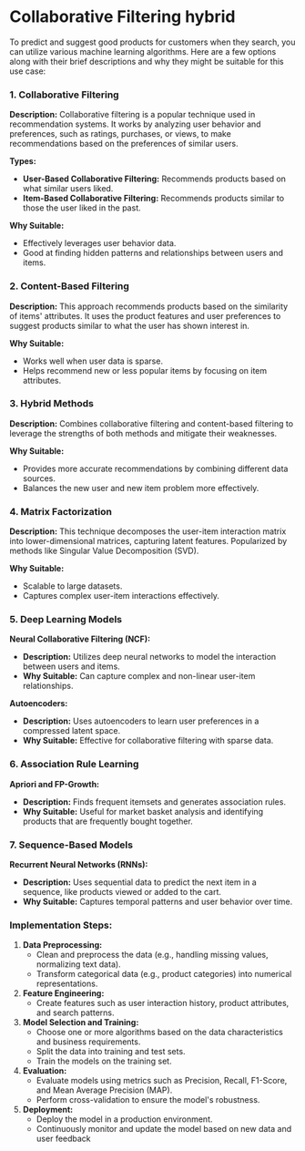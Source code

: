 # Collaborative Filtering hybrid

To predict and suggest good products for customers when they search, you can utilize various machine learning algorithms. Here are a few options along with their brief descriptions and why they might be suitable for this use case:

### 1. Collaborative Filtering

**Description:** Collaborative filtering is a popular technique used in recommendation systems. It works by analyzing user behavior and preferences, such as ratings, purchases, or views, to make recommendations based on the preferences of similar users.

**Types:**

- **User-Based Collaborative Filtering:** Recommends products based on what similar users liked.
- **Item-Based Collaborative Filtering:** Recommends products similar to those the user liked in the past.

**Why Suitable:**

- Effectively leverages user behavior data.
- Good at finding hidden patterns and relationships between users and items.

### 2. Content-Based Filtering

**Description:** This approach recommends products based on the similarity of items' attributes. It uses the product features and user preferences to suggest products similar to what the user has shown interest in.

**Why Suitable:**

- Works well when user data is sparse.
- Helps recommend new or less popular items by focusing on item attributes.

### 3. Hybrid Methods

**Description:** Combines collaborative filtering and content-based filtering to leverage the strengths of both methods and mitigate their weaknesses.

**Why Suitable:**

- Provides more accurate recommendations by combining different data sources.
- Balances the new user and new item problem more effectively.

### 4. Matrix Factorization

**Description:** This technique decomposes the user-item interaction matrix into lower-dimensional matrices, capturing latent features. Popularized by methods like Singular Value Decomposition (SVD).

**Why Suitable:**

- Scalable to large datasets.
- Captures complex user-item interactions effectively.

### 5. Deep Learning Models

**Neural Collaborative Filtering (NCF):**

- **Description:** Utilizes deep neural networks to model the interaction between users and items.
- **Why Suitable:** Can capture complex and non-linear user-item relationships.

**Autoencoders:**

- **Description:** Uses autoencoders to learn user preferences in a compressed latent space.
- **Why Suitable:** Effective for collaborative filtering with sparse data.

### 6. Association Rule Learning

**Apriori and FP-Growth:**

- **Description:** Finds frequent itemsets and generates association rules.
- **Why Suitable:** Useful for market basket analysis and identifying products that are frequently bought together.

### 7. Sequence-Based Models

**Recurrent Neural Networks (RNNs):**

- **Description:** Uses sequential data to predict the next item in a sequence, like products viewed or added to the cart.
- **Why Suitable:** Captures temporal patterns and user behavior over time.

### Implementation Steps:

1. **Data Preprocessing:**
    - Clean and preprocess the data (e.g., handling missing values, normalizing text data).
    - Transform categorical data (e.g., product categories) into numerical representations.
2. **Feature Engineering:**
    - Create features such as user interaction history, product attributes, and search patterns.
3. **Model Selection and Training:**
    - Choose one or more algorithms based on the data characteristics and business requirements.
    - Split the data into training and test sets.
    - Train the models on the training set.
4. **Evaluation:**
    - Evaluate models using metrics such as Precision, Recall, F1-Score, and Mean Average Precision (MAP).
    - Perform cross-validation to ensure the model's robustness.
5. **Deployment:**
    - Deploy the model in a production environment.
    - Continuously monitor and update the model based on new data and user feedback